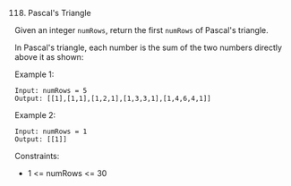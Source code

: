 118. Pascal's Triangle
 
Given an integer ```numRows```, return the first ```numRows``` of Pascal's triangle.

In Pascal's triangle, each number is the sum of the two numbers directly above it as shown:


Example 1:

    Input: numRows = 5
    Output: [[1],[1,1],[1,2,1],[1,3,3,1],[1,4,6,4,1]]

Example 2:

    Input: numRows = 1
    Output: [[1]]
 

Constraints:

* 1 <= numRows <= 30